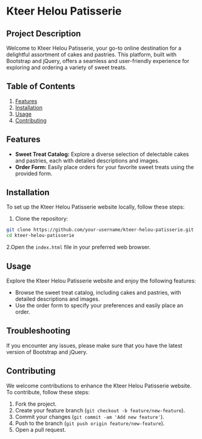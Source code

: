 # Kteer Helou Patisserie

## Project Description

Welcome to Kteer Helou Patisserie, your go-to online destination for a delightful assortment of cakes and pastries. This platform, built with Bootstrap and jQuery, offers a seamless and user-friendly experience for exploring and ordering a variety of sweet treats.

## Table of Contents

1. [Features](#features)
2. [Installation](#installation)
3. [Usage](#usage)
4. [Contributing](#contributing)


## Features

- **Sweet Treat Catalog:** Explore a diverse selection of delectable cakes and pastries, each with detailed descriptions and images.
- **Order Form:** Easily place orders for your favorite sweet treats using the provided form.

## Installation

To set up the Kteer Helou Patisserie website locally, follow these steps:

1. Clone the repository:

```bash
git clone https://github.com/your-username/kteer-helou-patisserie.git
cd kteer-helou-patisserie
```

2.Open the `index.html` file in your preferred web browser.

## Usage

Explore the Kteer Helou Patisserie website and enjoy the following features:

- Browse the sweet treat catalog, including cakes and pastries, with detailed descriptions and images.
- Use the order form to specify your preferences and easily place an order.

## Troubleshooting

If you encounter any issues, please make sure that you have the latest version of Bootstrap and jQuery.

## Contributing

We welcome contributions to enhance the Kteer Helou Patisserie website. To contribute, follow these steps:

1. Fork the project.
2. Create your feature branch (`git checkout -b feature/new-feature`).
3. Commit your changes (`git commit -am 'Add new feature'`).
4. Push to the branch (`git push origin feature/new-feature`).
5. Open a pull request.

